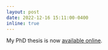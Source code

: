 ```yaml
---
layout: post
date: 2022-12-16 15:11:00-0400
inline: true
---
```

My PhD thesis is now [available online](handle/1842/39624/XuY_2022.pdf?sequence=1&isAllowed=y). 
